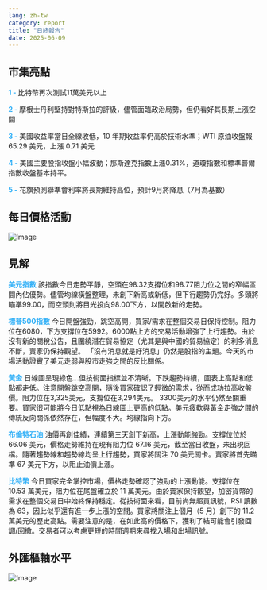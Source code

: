 ```yaml
---
lang: zh-tw
category: report
title: "日終報告"
date: 2025-06-09
---
```



<h2>市集亮點</h2>
<strong style="color: #2caef7;">1 - </strong> 比特幣再次測試11萬美元以上

<strong style="color: #2caef7;">2 - </strong> 摩根士丹利堅持對特斯拉的評級，儘管面臨政治局勢，但仍看好其長期上漲空間

<strong style="color: #2caef7;">3 - </strong> 美國收益率當日全線收低，10 年期收益率仍高於技術水準；WTI 原油收盤報 65.29 美元，上漲 0.71 美元

<strong style="color: #2caef7;">4 - </strong> 美國主要股指收盤小幅波動；那斯達克指數上漲0.31%，道瓊指數和標準普爾指數收盤基本持平。


<strong style="color: #2caef7;">5 - </strong> 花旗預測聯準會利率將長期維持高位，預計9月將降息（7月為基數）



<h2>每日價格活動</h2>
<img src="https://markleighedu.github.io/img/Jun-2025/09-Jun-2025/price.jpg" alt="Image"/>

<h2>見解</h2>
<strong style="color: #2caef7;">美元指數</strong> 該指數今日走勢平靜，空頭在98.32支撐位和98.77阻力位之間的窄幅區間內佔優勢。儘管均線橫盤整理，未創下新高或新低，但下行趨勢仍完好。多頭將瞄準99.00，而空頭則將目光投向98.00下方，以開啟新的走勢。

<strong style="color: #2caef7;">標普500指數</strong> 今日開盤強勁，跳空高開，買家/需求在整個交易日保持控制。阻力位在6080，下方支撐位在5992。6000點上方的交易活動增強了上行趨勢。由於沒有新的關稅公告，且圍繞潛在貿易協定（尤其是與中國的貿易協定）的利多消息不斷，賣家仍保持觀望。 「沒有消息就是好消息」仍然是股指的主題。今天的市場活動證實了美元走弱與股市走強之間的反比關係。

<strong style="color: #2caef7;">黃金</strong> 日線圖呈現綠色…但技術面指標並不清晰。下跌趨勢持續，圖表上高點和低點都走低。注意開盤跳空高開，隨後買家確認了輕微的需求，從而成功拉高收盤價。阻力位在3,325美元，支撐位在3,294美元。 3300美元的水平仍然至關重要。買家很可能將今日低點視為日線圖上更高的低點。美元疲軟與黃金走強之間的傳統反向關係依然存在，但幅度不大。均線指向下方。

<strong style="color: #2caef7;">布倫特石油</strong> 油價再創佳績，連續第三天創下新高，上漲動能強勁。支撐位位於 66.06 美元，價格走勢維持在現有阻力位 67.16 美元，截至當日收盤，未出現回檔。隨著趨勢線和趨勢線均呈上行趨勢，買家將關注 70 美元關卡。賣家將首先瞄準 67 美元下方，以阻止油價上漲。

<strong style="color: #2caef7;">比特幣</strong> 今日買家完全掌控市場，價格走勢確認了強勁的上漲動能。支撐位在 10.53 萬美元，阻力位在尾盤確立於 11 萬美元。由於賣家保持觀望，加密貨幣的需求在整個交易日中始終保持穩定。從技術面來看，目前尚無超買訊號，RSI 讀數為 63，因此似乎還有進一步上漲的空間。買家將關注上個月（5 月）創下的 11.2 萬美元的歷史高點。需要注意的是，在如此高的價格下，獲利了結可能會引發回調/回撤。交易者可以考慮更短的時間週期來尋找入場和出場訊號。



<h2>外匯樞軸水平</h2>
<img src="https://markleighedu.github.io/img/Jun-2025/09-Jun-2025/pivot.jpg" alt="Image"/>